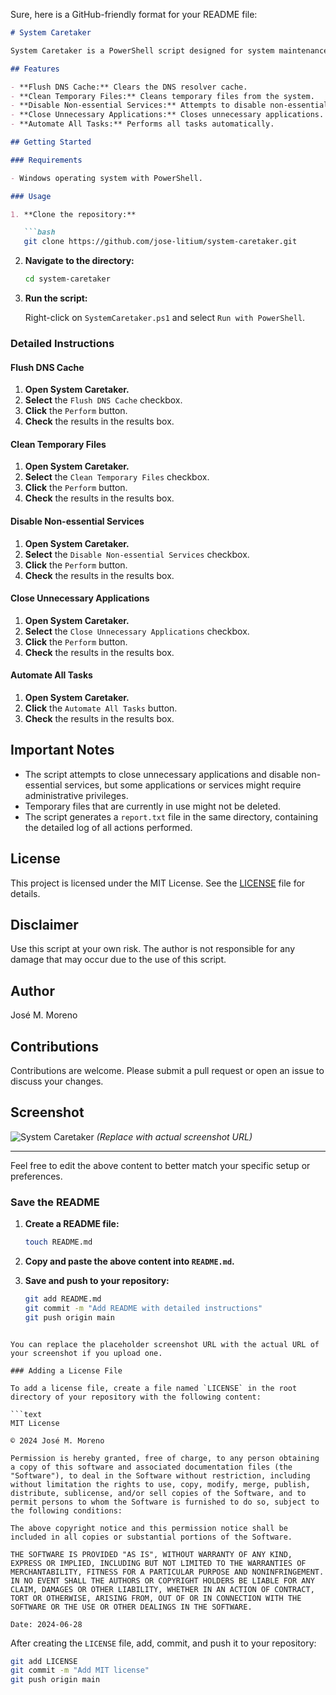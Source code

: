 Sure, here is a GitHub-friendly format for your README file:

```markdown
# System Caretaker

System Caretaker is a PowerShell script designed for system maintenance and optimization tasks.

## Features

- **Flush DNS Cache:** Clears the DNS resolver cache.
- **Clean Temporary Files:** Cleans temporary files from the system.
- **Disable Non-essential Services:** Attempts to disable non-essential services.
- **Close Unnecessary Applications:** Closes unnecessary applications.
- **Automate All Tasks:** Performs all tasks automatically.

## Getting Started

### Requirements

- Windows operating system with PowerShell.

### Usage

1. **Clone the repository:**

   ```bash
   git clone https://github.com/jose-litium/system-caretaker.git
   ```

2. **Navigate to the directory:**

   ```bash
   cd system-caretaker
   ```

3. **Run the script:**

   Right-click on `SystemCaretaker.ps1` and select `Run with PowerShell`.

### Detailed Instructions

#### Flush DNS Cache

1. **Open System Caretaker.**
2. **Select** the `Flush DNS Cache` checkbox.
3. **Click** the `Perform` button.
4. **Check** the results in the results box.

#### Clean Temporary Files

1. **Open System Caretaker.**
2. **Select** the `Clean Temporary Files` checkbox.
3. **Click** the `Perform` button.
4. **Check** the results in the results box.

#### Disable Non-essential Services

1. **Open System Caretaker.**
2. **Select** the `Disable Non-essential Services` checkbox.
3. **Click** the `Perform` button.
4. **Check** the results in the results box.

#### Close Unnecessary Applications

1. **Open System Caretaker.**
2. **Select** the `Close Unnecessary Applications` checkbox.
3. **Click** the `Perform` button.
4. **Check** the results in the results box.

#### Automate All Tasks

1. **Open System Caretaker.**
2. **Click** the `Automate All Tasks` button.
3. **Check** the results in the results box.

## Important Notes

- The script attempts to close unnecessary applications and disable non-essential services, but some applications or services might require administrative privileges.
- Temporary files that are currently in use might not be deleted.
- The script generates a `report.txt` file in the same directory, containing the detailed log of all actions performed.

## License

This project is licensed under the MIT License. See the [LICENSE](LICENSE) file for details.

## Disclaimer

Use this script at your own risk. The author is not responsible for any damage that may occur due to the use of this script.

## Author

José M. Moreno

## Contributions

Contributions are welcome. Please submit a pull request or open an issue to discuss your changes.

## Screenshot

![System Caretaker](https://user-images.githubusercontent.com/xxxxxxx/system-caretaker-screenshot.png) *(Replace with actual screenshot URL)*

---

Feel free to edit the above content to better match your specific setup or preferences.

### Save the README

1. **Create a README file:**

   ```bash
   touch README.md
   ```

2. **Copy and paste the above content into `README.md`.**

3. **Save and push to your repository:**

   ```bash
   git add README.md
   git commit -m "Add README with detailed instructions"
   git push origin main
   ```
```

You can replace the placeholder screenshot URL with the actual URL of your screenshot if you upload one.

### Adding a License File

To add a license file, create a file named `LICENSE` in the root directory of your repository with the following content:

```text
MIT License

© 2024 José M. Moreno

Permission is hereby granted, free of charge, to any person obtaining a copy of this software and associated documentation files (the "Software"), to deal in the Software without restriction, including without limitation the rights to use, copy, modify, merge, publish, distribute, sublicense, and/or sell copies of the Software, and to permit persons to whom the Software is furnished to do so, subject to the following conditions:

The above copyright notice and this permission notice shall be included in all copies or substantial portions of the Software.

THE SOFTWARE IS PROVIDED "AS IS", WITHOUT WARRANTY OF ANY KIND, EXPRESS OR IMPLIED, INCLUDING BUT NOT LIMITED TO THE WARRANTIES OF MERCHANTABILITY, FITNESS FOR A PARTICULAR PURPOSE AND NONINFRINGEMENT. IN NO EVENT SHALL THE AUTHORS OR COPYRIGHT HOLDERS BE LIABLE FOR ANY CLAIM, DAMAGES OR OTHER LIABILITY, WHETHER IN AN ACTION OF CONTRACT, TORT OR OTHERWISE, ARISING FROM, OUT OF OR IN CONNECTION WITH THE SOFTWARE OR THE USE OR OTHER DEALINGS IN THE SOFTWARE.

Date: 2024-06-28
```

After creating the `LICENSE` file, add, commit, and push it to your repository:

```bash
git add LICENSE
git commit -m "Add MIT license"
git push origin main
```
